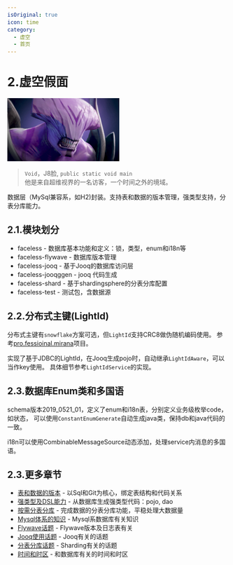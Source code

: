```yaml
---
isOriginal: true
icon: time
category:
  - 虚空
  - 首页
---
```


# 2.虚空假面

![faceless_void](/faceless_icon.png)

> `Void`，J8脸, `public static void main`  
> 他是来自超维视界的一名访客，一个时间之外的境域。

数据层（MySql兼容系，如H2)封装。支持表和数据的版本管理，强类型支持，分表分库能力。

## 2.1.模块划分

* faceless - 数据库基本功能和定义：锁，类型，enum和i18n等
* faceless-flywave - 数据库版本管理
* faceless-jooq - 基于Jooq的数据库访问层
* faceless-jooqggen - jooq 代码生成
* faceless-shard - 基于shardingsphere的分表分库配置
* faceless-test - 测试包，含数据源

## 2.2.分布式主键(LightId)

分布式主键有`snowflake`方案可选，但`LightId`支持CRC8做伪随机编码使用。
参考[pro.fessioinal.mirana](https://github.com/trydofor/pro.fessional.mirana)项目。

实现了基于JDBC的LightId，在Jooq生成pojo时，自动继承`LightIdAware`，可以当作key使用。
具体细节参考`LightIdService`的实现。

## 2.3.数据库Enum类和多国语

schema版本2019_0521_01，定义了enum和i18n表，分别定义业务级枚举code，如状态，
可以使用`ConstantEnumGenerate`自动生成java类，保持db和java代码的一致。

i18n可以使用CombinableMessageSource动态添加，处理service内消息的多国语。

## 2.3.更多章节

* [表和数据的版本](./2a-flywave.md) -  以Sql和Git为核心，绑定表结构和代码关系
* [强类型及DSL能力](./2b-jooq.md) - 从数据库生成强类型代码：pojo, dao
* [按需分表分库](./2c-shard.md) - 完成数据的分表分库功能，平稳处理大数据量
* [Mysql体系的知识](./2d-mysql-h2.md) - Mysql系数据库有关知识
* [Flywave话题](./2e-qa-flywave.md) - Flywave版本及日志表有关
* [Jooq使用话题](./2f-qa-jooq.md) - Jooq有关的话题
* [分表分库话题](./2g-qa-shard.md) - Sharding有关的话题
* [时间和时区](./2h-time-zone.md) - 和数据库有关的时间和时区

